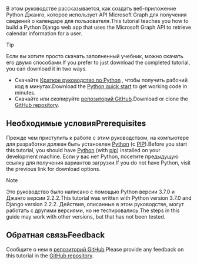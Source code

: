 <!-- markdownlint-disable MD002 MD041 -->

<span data-ttu-id="967fa-101">В этом руководстве рассказывается, как создать веб-приложение Python Джанго, которое использует API Microsoft Graph для получения сведений о календаре для пользователя.</span><span class="sxs-lookup"><span data-stu-id="967fa-101">This tutorial teaches you how to build a Python Django web app that uses the Microsoft Graph API to retrieve calendar information for a user.</span></span>

> [!TIP]
> <span data-ttu-id="967fa-102">Если вы хотите просто скачать заполненный учебник, можно скачать его двумя способами.</span><span class="sxs-lookup"><span data-stu-id="967fa-102">If you prefer to just download the completed tutorial, you can download it in two ways.</span></span>
>
> - <span data-ttu-id="967fa-103">Скачайте [Краткое руководство по Python](https://developer.microsoft.com/graph/quick-start?platform=option-Python) , чтобы получить рабочий код в минутах.</span><span class="sxs-lookup"><span data-stu-id="967fa-103">Download the [Python quick start](https://developer.microsoft.com/graph/quick-start?platform=option-Python) to get working code in minutes.</span></span>
> - <span data-ttu-id="967fa-104">Скачайте или скопируйте [репозиторий GitHub](https://github.com/microsoftgraph/msgraph-training-pythondjangoapp).</span><span class="sxs-lookup"><span data-stu-id="967fa-104">Download or clone the [GitHub repository](https://github.com/microsoftgraph/msgraph-training-pythondjangoapp).</span></span>

## <a name="prerequisites"></a><span data-ttu-id="967fa-105">Необходимые условия</span><span class="sxs-lookup"><span data-stu-id="967fa-105">Prerequisites</span></span>

<span data-ttu-id="967fa-106">Прежде чем приступить к работе с этим руководством, на компьютере для разработки должен быть установлен [Python](https://www.python.org/) (с [PIP](https://pypi.org/project/pip/)).</span><span class="sxs-lookup"><span data-stu-id="967fa-106">Before you start this tutorial, you should have [Python](https://www.python.org/) (with [pip](https://pypi.org/project/pip/)) installed on your development machine.</span></span> <span data-ttu-id="967fa-107">Если у вас нет Python, посетите предыдущую ссылку для получения вариантов загрузки.</span><span class="sxs-lookup"><span data-stu-id="967fa-107">If you do not have Python, visit the previous link for download options.</span></span>

> [!NOTE]
> <span data-ttu-id="967fa-108">Это руководство было написано с помощью Python версии 3.7.0 и Джанго версии 2.2.2.</span><span class="sxs-lookup"><span data-stu-id="967fa-108">This tutorial was written with Python version 3.7.0 and Django version 2.2.2.</span></span> <span data-ttu-id="967fa-109">Действия, описанные в этом руководстве, могут работать с другими версиями, но не тестировались.</span><span class="sxs-lookup"><span data-stu-id="967fa-109">The steps in this guide may work with other versions, but that has not been tested.</span></span>

## <a name="feedback"></a><span data-ttu-id="967fa-110">Обратная связь</span><span class="sxs-lookup"><span data-stu-id="967fa-110">Feedback</span></span>

<span data-ttu-id="967fa-111">Сообщите о нем в [репозиторий GitHub](https://github.com/microsoftgraph/msgraph-training-pythondjangoapp).</span><span class="sxs-lookup"><span data-stu-id="967fa-111">Please provide any feedback on this tutorial in the [GitHub repository](https://github.com/microsoftgraph/msgraph-training-pythondjangoapp).</span></span>
